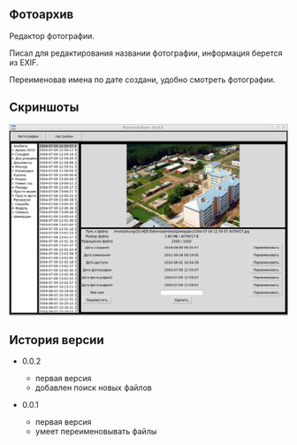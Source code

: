 Фотоархив
---------

Редактор фотографии.

Писал для редактирования названии фотографии, информация берется из EXIF.

Переименовав имена по дате создани, удобно смотреть фотографии.

Скриншоты
---------

![version_160809](screenshots/160809.png)

История версии
--------------

* 0.0.2

    * первая версия
    * добавлен поиск новых файлов

* 0.0.1

    * первая версия
    * умеет переименовывать файлы